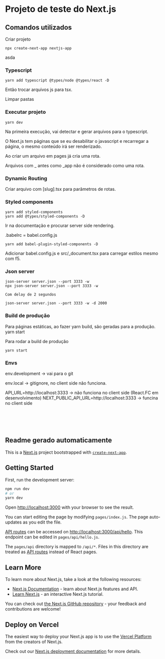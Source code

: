 # Projeto de teste do Next.js

## Comandos utilizados

Criar projeto

```console
npx create-next-app nextjs-app
```
asda

### Typescript

```console
yarn add typescript @types/node @types/react -D 
```

Então trocar arquivos js para tsx.

Limpar pastas

### Executar projeto

```console
yarn dev
```

Na primeira execução, vai detectar e gerar arquivos para o typescript.

O Next.js tem páginas que se eu desabilitar o javascript e recarregar a página, o mesmo conteúdo irá ser renderizado.

Ao criar um arquivo em pages já cria uma rota.

Arquivos com _ antes como _app não é considerado como uma rota.

### Dynamic Routing

Criar arquivo com [slug].tsx para parâmetros de rotas.


### Styled components

```console
yarn add styled-components
yarn add @types/styled-components -D
```

Ir na documentação e procurar server side rendering.

.babelrc = babel.config.js

```console
yarn add babel-plugin-styled-components -D
```

Adicionar babel.config.js e src/_document.tsx para carregar estilos mesmo com f5.


### Json server

```console
json-server server.json --port 3333 -w
npx json-server server.json --port 3333 -w

Com delay de 2 segundos

json-server server.json --port 3333 -w -d 2000 
```

### Build de produção

Para páginas estáticas, ao fazer yarn build, são geradas para a produção. yarn start

Para rodar a build de produção

```console
yarn start
```

### Envs

env.development -> vai para o git

env.local -> gitignore, no client side não funciona.


API_URL=http://localhost:3333 -> não funciona no client side (React.FC em desenvolvimento)
NEXT_PUBLIC_API_URL=http://localhost:3333 -> funcina no client side


```console

```


```console

```


```console

```


```console

```


```console

```

## Readme gerado automaticamente

This is a [Next.js](https://nextjs.org/) project bootstrapped with [`create-next-app`](https://github.com/vercel/next.js/tree/canary/packages/create-next-app).

## Getting Started

First, run the development server:

```bash
npm run dev
# or
yarn dev
```

Open [http://localhost:3000](http://localhost:3000) with your browser to see the result.

You can start editing the page by modifying `pages/index.js`. The page auto-updates as you edit the file.

[API routes](https://nextjs.org/docs/api-routes/introduction) can be accessed on [http://localhost:3000/api/hello](http://localhost:3000/api/hello). This endpoint can be edited in `pages/api/hello.js`.

The `pages/api` directory is mapped to `/api/*`. Files in this directory are treated as [API routes](https://nextjs.org/docs/api-routes/introduction) instead of React pages.

## Learn More

To learn more about Next.js, take a look at the following resources:

- [Next.js Documentation](https://nextjs.org/docs) - learn about Next.js features and API.
- [Learn Next.js](https://nextjs.org/learn) - an interactive Next.js tutorial.

You can check out [the Next.js GitHub repository](https://github.com/vercel/next.js/) - your feedback and contributions are welcome!

## Deploy on Vercel

The easiest way to deploy your Next.js app is to use the [Vercel Platform](https://vercel.com/new?utm_medium=default-template&filter=next.js&utm_source=create-next-app&utm_campaign=create-next-app-readme) from the creators of Next.js.

Check out our [Next.js deployment documentation](https://nextjs.org/docs/deployment) for more details.
